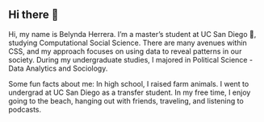 ## Hi there 👋


Hi, my name is Belynda Herrera. I’m a master’s student at UC San Diego 🌊, studying Computational Social Science. There are many avenues within CSS, and my approach focuses on using data to reveal patterns in our society. During my undergraduate studies, I majored in Political Science - Data Analytics and Sociology.

Some fun facts about me: In high school, I raised farm animals. I went to undergrad at UC San Diego as a transfer student. In my free time, I enjoy going to the beach, hanging out with friends, traveling, and listening to podcasts.
